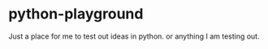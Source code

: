 # python-playground
Just a place for me to test out ideas in python. or anything I am testing out. 
